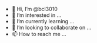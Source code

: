 - 👋 Hi, I’m @bcl3010
- 👀 I’m interested in ...
- 🌱 I’m currently learning ...
- 💞️ I’m looking to collaborate on ...
- 📫 How to reach me  ...  

<!---
bcl3010/bcl3010 is a ✨ special ✨ repository because its `README.md` (this file) appears on your GitHub profile.
You can click the Preview link to take a look at your changes.
--->
